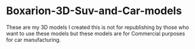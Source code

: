# Boxarion-3D-Suv-and-Car-models
These are my 3D models I created this is not for republishing by those who want to use these models but these models are for Commercial purposes for car manufacturing.
